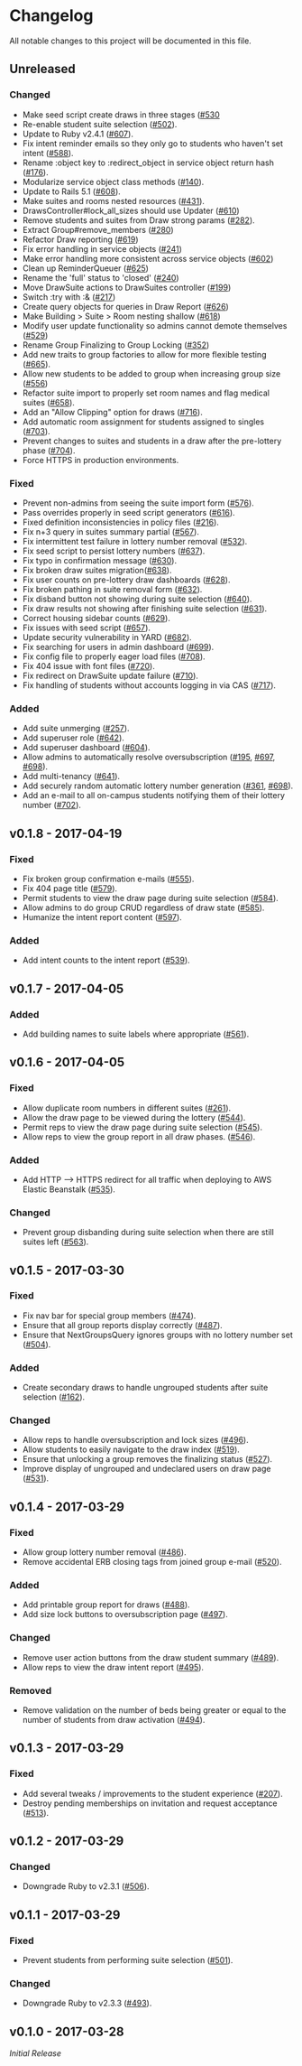 # Changelog
All notable changes to this project will be documented in this file.

## Unreleased
### Changed
* Make seed script create draws in three stages ([#530](https://yale.githost.io/sdmp/rails/vesta/issues/530)
* Re-enable student suite selection ([#502](https://github.com/YaleSTC/vesta/issues/502)).
* Update to Ruby v2.4.1 ([#607](https://yale.githost.io/sdmp/rails/vesta/issues/607)).
* Fix intent reminder emails so they only go to students who haven't set intent ([#588](https://yale.githost.io/sdmp/rails/vesta/merge_requests/599)).
* Rename :object key to :redirect_object in service object return hash ([#176](https://yale.githost.io/sdmp/rails/vesta/issues/176)).
* Modularize service object class methods ([#140](https://yale.githost.io/sdmp/rails/vesta/issues/140)).
* Update to Rails 5.1 ([#608](https://yale.githost.io/sdmp/rails/vesta/issues/608)).
* Make suites and rooms nested resources ([#431](https://yale.githost.io/sdmp/rails/vesta/issues/431)).
* DrawsController#lock_all_sizes should use Updater ([#610](https://yale.githost.io/sdmp/rails/vesta/issues/610))
* Remove students and suites from Draw strong params ([#282](https://yale.githost.io/sdmp/rails/vesta/issues/282)).
* Extract Group#remove_members ([#280](https://yale.githost.io/sdmp/rails/vesta/isses/280))
* Refactor Draw reporting ([#619](https://yale.githost.io/sdmp/rails/vesta/isses/619))
* Fix error handling in service objects ([#241](https://yale.githost.io/sdmp/rails/vesta/issues/241))
* Make error handling more consistent across service objects ([#602](https://yale.githost.io/sdmp/rails/vesta/issues/602))
* Clean up ReminderQueuer ([#625](https://yale.githost.io/sdmp/rails/vesta/issues/625))
* Rename the 'full' status to 'closed' ([#240](https://yale.githost.io/sdmp/rails/vesta/issues/240))
* Move DrawSuite actions to DrawSuites controller ([#199](https://yale.githost.io/sdmp/rails/vesta/issues/199))
* Switch :try with :& ([#217](https://yale.githost.io/sdmp/rails/vesta/issues/217))
* Create query objects for queries in Draw Report ([#626](https://yale.githost.io/sdmp/rails/vesta/issues/626))
* Make Building > Suite > Room nesting shallow ([#618](https://yale.githost.io/sdmp/rails/vesta/isses/618))
* Modify user update functionality so admins cannot demote themselves ([#529](https://yale.githost.io/sdmp/rails/vesta/issues/529))
* Rename Group Finalizing to Group Locking ([#352](https://yale.githost.io/sdmp/rails/vesta/issues/352))
* Add new traits to group factories to allow for more flexible testing ([#665](https://yale.githost.io/sdmp/rails/vesta/issues/665)).
* Allow new students to be added to group when increasing group size ([#556](https://yale.githost.io/sdmp/rails/vesta/issues/556))
* Refactor suite import to properly set room names and flag medical suites ([#658](https://gitlab.com/yale-sdmp/vesta/issues/658)).
* Add an "Allow Clipping" option for draws ([#716](https://gitlab.com/yale-sdmp/vesta/issues/716)).
* Add automatic room assignment for students assigned to singles ([#703](https://gitlab.com/yale-sdmp/vesta/issues/703)).
* Prevent changes to suites and students in a draw after the pre-lottery phase ([#704](https://gitlab.com/yale-sdmp/vesta/issues/704)).
* Force HTTPS in production environments.

### Fixed
* Prevent non-admins from seeing the suite import form ([#576](https://yale.githost.io/sdmp/rails/vesta/issues/576)).
* Pass overrides properly in seed script generators ([#616](https://yale.githost.io/sdmp/rails/vesta/issues/616)).
* Fixed definition inconsistencies in policy files ([#216](https://yale.githost.io/sdmp/rails/vesta/issues/216)).
* Fix n+3 query in suites summary partial ([#567](https://yale.githost.io/sdmp/rails/vesta/issues/567)).
* Fix intermittent test failure in lottery number removal ([#532](https://yale.githost.io/sdmp/rails/vesta/issues/532)).
* Fix seed script to persist lottery numbers ([#637](https://yale.githost.io/sdmp/rails/vesta/issues/637)).
* Fix typo in confirmation message ([#630](https://yale.githost.io/sdmp/rails/vesta/issues/630)).
* Fix broken draw suites migration([#638](https://yale.githost.io/sdmp/rails/vesta/issues/638)).
* Fix user counts on pre-lottery draw dashboards ([#628](https://yale.githost.io/sdmp/rails/vesta/issues/628)).
* Fix broken pathing in suite removal form ([#632](https://yale.githost.io/sdmp/rails/vesta/issues/632)).
* Fix disband button not showing during suite selection ([#640](https://yale.githost.io/sdmp/rails/vesta/issues/640)).
* Fix draw results not showing after finishing suite selection ([#631](https://yale.githost.io/sdmp/rails/vesta/issues/631)).
* Correct housing sidebar counts ([#629](https://yale.githost.io/sdmp/rails/vesta/issues/629)).
* Fix issues with seed script ([#657](https://yale.githost.io/sdmp/rails/vesta/issues/657)).
* Update security vulnerability in YARD ([#682](https://yale.githost.io/sdmp/rails/vesta/issues/682)).
* Fix searching for users in admin dashboard ([#699](https://gitlab.com/yale-sdmp/vesta/issues/699)).
* Fix config file to properly eager load files ([#708](https://gitlab.com/yale-sdmp/vesta/issues/708)).
* Fix 404 issue with font files ([#720](https://gitlab.com/yale-sdmp/vesta/issues/720)).
* Fix redirect on DrawSuite update failure ([#710](https://gitlab.com/yale-sdmp/vesta/issues/710)).
* Fix handling of students without accounts logging in via CAS ([#717](https://gitlab.com/yale-sdmp/vesta/issues/717)).

### Added
* Add suite unmerging ([#257](https://yale.githost.io/sdmp/rails/vesta/issues/257)).
* Add superuser role ([#642](https://yale.githost.io/sdmp/rails/vesta/issues/642)).
* Add superuser dashboard ([#604](https://yale.githost.io/sdmp/rails/vesta/issues/604)).
* Allow admins to automatically resolve oversubscription ([#195](https://gitlab.com/yale-sdmp/vesta/issues/195), [#697](https://gitlab.com/yale-sdmp/vesta/issues/697), [#698](https://gitlab.com/yale-sdmp/vesta/issues/698)).
* Add multi-tenancy ([#641](https://gitlab.com/yale-sdmp/vesta/issues/641)).
* Add securely random automatic lottery number generation ([#361](https://gitlab.com/yale-sdmp/vesta/issues/361), [#698](https://gitlab.com/yale-sdmp/vesta/issues/698)).
* Add an e-mail to all on-campus students notifying them of their lottery number ([#702](https://gitlab.com/yale-sdmp/vesta/issues/702)).

## v0.1.8 - 2017-04-19
### Fixed
* Fix broken group confirmation e-mails ([#555](https://github.com/YaleSTC/vesta/issues/555)).
* Fix 404 page title ([#579](https://github.com/YaleSTC/vesta/issues/579)).
* Permit students to view the draw page during suite selection ([#584](https://github.com/YaleSTC/vesta/issues/584)).
* Allow admins to do group CRUD regardless of draw state ([#585](https://github.com/YaleSTC/vesta/issues/585)).
* Humanize the intent report content ([#597](https://github.com/YaleSTC/vesta/issues/597)).

### Added
* Add intent counts to the intent report ([#539](https://github.com/YaleSTC/vesta/issues/539)).

## v0.1.7 - 2017-04-05
### Added
* Add building names to suite labels where appropriate ([#561](https://github.com/YaleSTC/vesta/issues/561)).

## v0.1.6 - 2017-04-05
### Fixed
* Allow duplicate room numbers in different suites ([#261](https://github.com/YaleSTC/vesta/issues/261)).
* Allow the draw page to be viewed during the lottery ([#544](https://github.com/YaleSTC/vesta/issues/544)).
* Permit reps to view the draw page during suite selection ([#545](https://github.com/YaleSTC/vesta/issues/545)).
* Allow reps to view the group report in all draw phases. ([#546](https://github.com/YaleSTC/vesta/issues/546)).

### Added
* Add HTTP --> HTTPS redirect for all traffic when deploying to AWS Elastic
  Beanstalk ([#535](https://github.com/YaleSTC/vesta/issues/535)).

### Changed
* Prevent group disbanding during suite selection when there are still suites
  left ([#563](https://github.com/YaleSTC/vesta/issues/563)).

## v0.1.5 - 2017-03-30
### Fixed
* Fix nav bar for special group members ([#474](https://github.com/YaleSTC/vesta/issues/474)).
* Ensure that all group reports display correctly ([#487](https://github.com/YaleSTC/vesta/issues/487)).
* Ensure that NextGroupsQuery ignores groups with no lottery number set ([#504](https://github.com/YaleSTC/vesta/issues/504)).

### Added
* Create secondary draws to handle ungrouped students after suite selection ([#162](https://github.com/YaleSTC/vesta/issues/162)).

### Changed
* Allow reps to handle oversubscription and lock sizes ([#496](https://github.com/YaleSTC/vesta/issues/496)).
* Allow students to easily navigate to the draw index ([#519](https://github.com/YaleSTC/vesta/issues/519)).
* Ensure that unlocking a group removes the finalizing status ([#527](https://github.com/YaleSTC/vesta/issues/527)).
* Improve display of ungrouped and undeclared users on draw page ([#531](https://github.com/YaleSTC/vesta/issues/531)).

## v0.1.4 - 2017-03-29
### Fixed
* Allow group lottery number removal ([#486](https://github.com/YaleSTC/vesta/issues/486)).
* Remove accidental ERB closing tags from joined group e-mail ([#520](https://github.com/YaleSTC/vesta/issues/520)).

### Added
* Add printable group report for draws ([#488](https://github.com/YaleSTC/vesta/issues/488)).
* Add size lock buttons to oversubscription page ([#497](https://github.com/YaleSTC/vesta/issues/497)).

### Changed
* Remove user action buttons from the draw student summary ([#489](https://github.com/YaleSTC/vesta/issues/489)).
* Allow reps to view the draw intent report ([#495](https://github.com/YaleSTC/vesta/issues/495)).

### Removed
* Remove validation on the number of beds being greater or equal to the number
  of students from draw activation ([#494](https://github.com/YaleSTC/vesta/issues/494)).

## v0.1.3 - 2017-03-29
### Fixed
* Add several tweaks / improvements to the student experience ([#207](https://github.com/YaleSTC/vesta/issues/207)).
* Destroy pending memberships on invitation and request acceptance ([#513](https://github.com/YaleSTC/vesta/issues/513)).

## v0.1.2 - 2017-03-29
### Changed
* Downgrade Ruby to v2.3.1 ([#506](https://github.com/YaleSTC/vesta/issues/506)).

## v0.1.1 - 2017-03-29
### Fixed
* Prevent students from performing suite selection ([#501](https://github.com/YaleSTC/vesta/issues/501)).

### Changed
* Downgrade Ruby to v2.3.3 ([#493](https://github.com/YaleSTC/vesta/issues/493)).

## v0.1.0 - 2017-03-28
*Initial Release*
